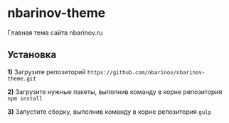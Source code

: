# nbarinov-theme
Главная тема сайта nbarinov.ru

## Установка
**1)** Загрузите репозиторий ```https://github.com/nbarinov/nbarinov-theme.git```

**2)** Загрузите нужные пакеты, выполнив команду в корне репозитория ```npm install```

**3)** Запустите сборку, выполнив команду в корне репозитория ```gulp```
